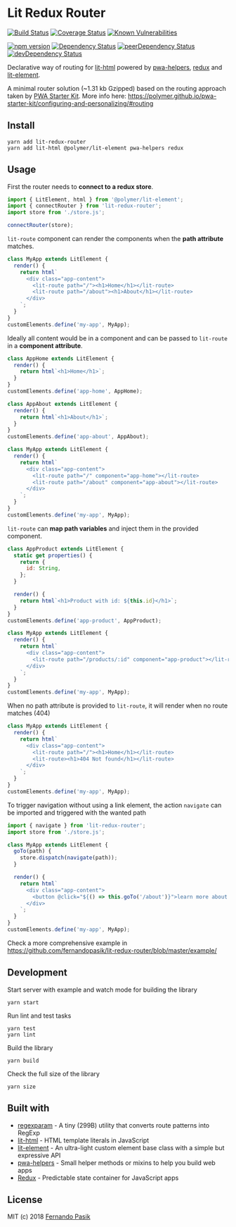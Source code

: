 # Lit Redux Router

[![Build Status][badge-ci]][url-ci]
[![Coverage Status][badge-cov]][url-cov]
[![Known Vulnerabilities][badge-sec]][url-sec]

[![npm version][badge-version]][url-version]
[![Dependency Status][badge-deps]][url-deps]
[![peerDependency Status][badge-deps-peer]][url-deps-peer]
[![devDependency Status][badge-deps-dev]][url-deps-dev]

[badge-ci]: https://circleci.com/gh/fernandopasik/lit-redux-router.svg?style=svg
[badge-cov]: https://codecov.io/gh/fernandopasik/lit-redux-router/branch/master/graph/badge.svg
[badge-sec]: https://snyk.io/test/github/fernandopasik/lit-redux-router/badge.svg?targetFile=package.json
[badge-version]: https://img.shields.io/npm/v/lit-redux-router.svg
[badge-deps]: https://david-dm.org/fernandopasik/lit-redux-router/status.svg
[badge-deps-peer]: https://david-dm.org/fernandopasik/lit-redux-router/peer-status.svg
[badge-deps-dev]: https://david-dm.org/fernandopasik/lit-redux-router/dev-status.svg

[url-ci]: https://circleci.com/gh/fernandopasik/lit-redux-router "Build Status"
[url-cov]: https://codecov.io/gh/fernandopasik/lit-redux-router "Coverage Status"
[url-sec]: https://snyk.io/test/github/fernandopasik/lit-redux-router?targetFile=package.json "Known Vulnerabilities"
[url-version]: https://www.npmjs.com/package/lit-redux-router "npm version"
[url-deps]: https://david-dm.org/fernandopasik/lit-redux-router "Dependency Status"
[url-deps-peer]: https://david-dm.org/fernandopasik/lit-redux-router?type=peer "Peer Dependency Status"
[url-deps-dev]: https://david-dm.org/fernandopasik/lit-redux-router?type=dev "Dev Dependency Status"

Declarative way of routing for [lit-html](https://github.com/Polymer/lit-html) powered by [pwa-helpers](https://github.com/Polymer/pwa-helpers), [redux](https://redux.js.org/) and [lit-element](https://github.com/Polymer/lit-element).

A minimal router solution (~1.31 kb Gzipped) based on the routing approach taken by [PWA Starter Kit](https://github.com/polymer/pwa-starter-kit).
More info here: https://polymer.github.io/pwa-starter-kit/configuring-and-personalizing/#routing

## Install

```
yarn add lit-redux-router
yarn add lit-html @polymer/lit-element pwa-helpers redux
```

## Usage

First the router needs to **connect to a redux store**.

```js
import { LitElement, html } from '@polymer/lit-element';
import { connectRouter } from 'lit-redux-router';
import store from './store.js';

connectRouter(store);
```

`lit-route` component can render the components when the **path attribute** matches.

```js
class MyApp extends LitElement {
  render() {
    return html`
      <div class="app-content">
        <lit-route path="/"><h1>Home</h1></lit-route>
        <lit-route path="/about"><h1>About</h1></lit-route>
      </div>
    `;
  }
}
customElements.define('my-app', MyApp);
```

Ideally all content would be in a component and can be passed to `lit-route` in a **component attribute**.

```js
class AppHome extends LitElement {
  render() {
    return html`<h1>Home</h1>`;
  }
}
customElements.define('app-home', AppHome);

class AppAbout extends LitElement {
  render() {
    return html`<h1>About</h1>`;
  }
}
customElements.define('app-about', AppAbout);

class MyApp extends LitElement {
  render() {
    return html`
      <div class="app-content">
        <lit-route path="/" component="app-home"></lit-route>
        <lit-route path="/about" component="app-about"></lit-route>
      </div>
    `;
  }
}
customElements.define('my-app', MyApp);
```

`lit-route` can **map path variables** and inject them in the provided component.

```js
class AppProduct extends LitElement {
  static get properties() {
    return {
      id: String,
    };
  }

  render() {
    return html`<h1>Product with id: ${this.id}</h1>`;
  }
}
customElements.define('app-product', AppProduct);

class MyApp extends LitElement {
  render() {
    return html`
      <div class="app-content">
        <lit-route path="/products/:id" component="app-product"></lit-route>
      </div>
    `;
  }
}
customElements.define('my-app', MyApp);
```

When no path attribute is provided to `lit-route`, it will render when no route matches (404)

```js
class MyApp extends LitElement {
  render() {
    return html`
      <div class="app-content">
        <lit-route path="/"><h1>Home</h1></lit-route>
        <lit-route><h1>404 Not found</h1></lit-route>
      </div>
    `;
  }
}
customElements.define('my-app', MyApp);
```

To trigger navigation without using a link element, the action `navigate` can be imported and triggered with the wanted path

```js
import { navigate } from 'lit-redux-router';
import store from './store.js';

class MyApp extends LitElement {
  goTo(path) {
    store.dispatch(navigate(path));
  }

  render() {
    return html`
      <div class="app-content">
        <button @click="${() => this.goTo('/about')}">learn more about us</button>
      </div>
    `;
  }
}
customElements.define('my-app', MyApp);
```

Check a more comprehensive example in https://github.com/fernandopasik/lit-redux-router/blob/master/example/

## Development

Start server with example and watch mode for building the library

```
yarn start
```

Run lint and test tasks

```
yarn test
yarn lint
```

Build the library

```
yarn build
```

Check the full size of the library

```
yarn size
```

## Built with

* [regexparam](https://github.com/lukeed/regexparam) - A tiny (299B) utility that converts route patterns into RegExp
* [lit-html](https://github.com/Polymer/lit-html) - HTML template literals in JavaScript
* [lit-element](https://github.com/Polymer/lit-element) - An ultra-light custom element base class with a simple but expressive API
* [pwa-helpers](https://github.com/Polymer/pwa-helpers) - Small helper methods or mixins to help you build web apps
* [Redux](https://redux.js.org/) - Predictable state container for JavaScript apps

## License

MIT (c) 2018 [Fernando Pasik](https://fernandopasik.com)
